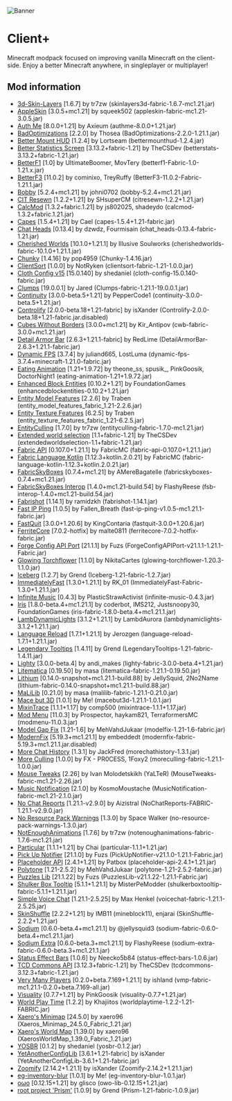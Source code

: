 ![Banner](https://github.com/Thijzert123/client-plus/blob/main/images/banner.png?raw=true)
# Client+
Minecraft modpack focused on improving vanilla Minecraft on the client-side. Enjoy a better Minecraft anywhere, in singleplayer or multiplayer!

## Mod information
- [3d\-Skin\-Layers](https://modrinth.com/mod/zV5r3pPn) [1\.6\.7] by tr7zw (skinlayers3d\-fabric\-1\.6\.7\-mc1\.21\.jar)
- [AppleSkin](https://modrinth.com/mod/EsAfCjCV) [3\.0\.5\+mc1\.21] by squeek502 (appleskin\-fabric\-mc1\.21\-3\.0\.5\.jar)
- [Auth Me](https://modrinth.com/mod/yjgIrBjZ) [8\.0\.0\+1\.21] by Axieum (authme\-8\.0\.0\+1\.21\.jar)
- [BadOptimizations](https://modrinth.com/mod/g96Z4WVZ) [2\.2\.0] by Thosea (BadOptimizations\-2\.2\.0\-1\.21\.1\.jar)
- [Better Mount HUD](https://modrinth.com/mod/kqJFAPU9) [1\.2\.4] by Lortseam (bettermounthud\-1\.2\.4\.jar)
- [Better Statistics Screen](https://modrinth.com/mod/n6PXGAoM) [3\.13\.2\+fabric\-1\.21] by TheCSDev (betterstats\-3\.13\.2\+fabric\-1\.21\.jar)
- [BetterF1](https://modrinth.com/mod/2JIeCmxb) [1\.0] by UltimateBoomer, MovTery (betterf1\-Fabric\-1\.0\-1\.21\.x\.jar)
- [BetterF3](https://modrinth.com/mod/8shC1gFX) [11\.0\.2] by cominixo, TreyRuffy (BetterF3\-11\.0\.2\-Fabric\-1\.21\.1\.jar)
- [Bobby](https://modrinth.com/mod/M08ruV16) [5\.2\.4\+mc1\.21] by johni0702 (bobby\-5\.2\.4\+mc1\.21\.jar)
- [CIT Resewn](https://modrinth.com/mod/otVJckYQ) [1\.2\.2\+1\.21] by SHsuperCM (citresewn\-1\.2\.2\+1\.21\.jar)
- [CalcMod](https://modrinth.com/mod/XoHTb2Ap) [1\.3\.2\+fabric\.1\.21] by js802025, shadeydo (calcmod\-1\.3\.2\+fabric\.1\.21\.jar)
- [Capes](https://modrinth.com/mod/89Wsn8GD) [1\.5\.4\+1\.21] by Cael (capes\-1\.5\.4\+1\.21\-fabric\.jar)
- [Chat Heads](https://modrinth.com/mod/Wb5oqrBJ) [0\.13\.4] by dzwdz, Fourmisain (chat\_heads\-0\.13\.4\-fabric\-1\.21\.jar)
- [Cherished Worlds](https://modrinth.com/mod/3azQ6p0W) [10\.1\.0\+1\.21\.1] by Illusive Soulworks (cherishedworlds\-fabric\-10\.1\.0\+1\.21\.1\.jar)
- [Chunky](https://modrinth.com/mod/fALzjamp) [1\.4\.16] by pop4959 (Chunky\-1\.4\.16\.jar)
- [ClientSort](https://modrinth.com/mod/K0AkAin6) [1\.0\.0] by NotRyken (clientsort\-fabric\-1\.21\-1\.0\.0\.jar)
- [Cloth Config v15](https://modrinth.com/mod/9s6osm5g) [15\.0\.140] by shedaniel (cloth\-config\-15\.0\.140\-fabric\.jar)
- [Clumps](https://modrinth.com/mod/Wnxd13zP) [19\.0\.0\.1] by Jared (Clumps\-fabric\-1\.21\.1\-19\.0\.0\.1\.jar)
- [Continuity](https://modrinth.com/mod/1IjD5062) [3\.0\.0\-beta\.5\+1\.21] by PepperCode1 (continuity\-3\.0\.0\-beta\.5\+1\.21\.jar)
- [Controlify](https://modrinth.com/mod/DOUdJVEm) [2\.0\.0\-beta\.18\+1\.21\-fabric] by isXander (Controlify\-2\.0\.0\-beta\.18\+1\.21\-fabric\.jar\.disabled)
- [Cubes Without Borders](https://modrinth.com/mod/ETlrkaYF) [3\.0\.0\+mc1\.21] by Kir\_Antipov (cwb\-fabric\-3\.0\.0\+mc1\.21\.jar)
- [Detail Armor Bar](https://modrinth.com/mod/hAt6ty93) [2\.6\.3\+1\.21\.1\-fabric] by RedLime (DetailArmorBar\-2\.6\.3\+1\.21\.1\-fabric\.jar)
- [Dynamic FPS](https://modrinth.com/mod/LQ3K71Q1) [3\.7\.4] by juliand665, LostLuma (dynamic\-fps\-3\.7\.4\+minecraft\-1\.21\.0\-fabric\.jar)
- [Eating Animation](https://modrinth.com/mod/rUgZvGzi) [1\.21\+1\.9\.72] by theone\_ss, spusik\_, PinkGoosik, DoctorNight1 (eating\-animation\-1\.21\+1\.9\.72\.jar)
- [Enhanced Block Entities](https://modrinth.com/mod/OVuFYfre) [0\.10\.2\+1\.21] by FoundationGames (enhancedblockentities\-0\.10\.2\+1\.21\.jar)
- [Entity Model Features](https://modrinth.com/mod/4I1XuqiY) [2\.2\.6] by Traben (entity\_model\_features\_fabric\_1\.21\-2\.2\.6\.jar)
- [Entity Texture Features](https://modrinth.com/mod/BVzZfTc1) [6\.2\.5] by Traben (entity\_texture\_features\_fabric\_1\.21\-6\.2\.5\.jar)
- [EntityCulling](https://modrinth.com/mod/NNAgCjsB) [1\.7\.0] by tr7zw (entityculling\-fabric\-1\.7\.0\-mc1\.21\.jar)
- [Extended world selection](https://modrinth.com/mod/hejbH2cH) [1\.1\+fabric\-1\.21] by TheCSDev (extendedworldselection\-1\.1\+fabric\-1\.21\.jar)
- [Fabric API](https://modrinth.com/mod/P7dR8mSH) [0\.107\.0\+1\.21\.1] by FabricMC (fabric\-api\-0\.107\.0\+1\.21\.1\.jar)
- [Fabric Language Kotlin](https://modrinth.com/mod/Ha28R6CL) [1\.12\.3\+kotlin\.2\.0\.21] by FabricMC (fabric\-language\-kotlin\-1\.12\.3\+kotlin\.2\.0\.21\.jar)
- [FabricSkyBoxes](https://modrinth.com/mod/YBz7DOs8) [0\.7\.4\+mc1\.21] by AMereBagatelle (fabricskyboxes\-0\.7\.4\+mc1\.21\.jar)
- [FabricSkyBoxes Interop](https://modrinth.com/mod/HpdHOPOp) [1\.4\.0\+mc1\.21\-build\.54] by FlashyReese (fsb\-interop\-1\.4\.0\+mc1\.21\-build\.54\.jar)
- [Fabrishot](https://modrinth.com/mod/3qsfQtE9) [1\.14\.1] by ramidzkh (fabrishot\-1\.14\.1\.jar)
- [Fast IP Ping](https://modrinth.com/mod/9mtu0sUO) [1\.0\.5] by Fallen\_Breath (fast\-ip\-ping\-v1\.0\.5\-mc1\.21\.1\-fabric\.jar)
- [FastQuit](https://modrinth.com/mod/x1hIzbuY) [3\.0\.0\+1\.20\.6] by KingContaria (fastquit\-3\.0\.0\+1\.20\.6\.jar)
- [FerriteCore](https://modrinth.com/mod/uXXizFIs) [7\.0\.2\-hotfix] by malte0811 (ferritecore\-7\.0\.2\-hotfix\-fabric\.jar)
- [Forge Config API Port](https://modrinth.com/mod/ohNO6lps) [21\.1\.1] by Fuzs (ForgeConfigAPIPort\-v21\.1\.1\-1\.21\.1\-Fabric\.jar)
- [Glowing Torchflower](https://modrinth.com/mod/1S4LxcvL) [1\.1\.0] by NikitaCartes (glowing\-torchflower\-1\.20\.3\-1\.1\.0\.jar)
- [Iceberg](https://modrinth.com/mod/5faXoLqX) [1\.2\.7] by Grend (Iceberg\-1\.21\-fabric\-1\.2\.7\.jar)
- [ImmediatelyFast](https://modrinth.com/mod/5ZwdcRci) [1\.3\.0\+1\.21\.1] by RK\_01 (ImmediatelyFast\-Fabric\-1\.3\.0\+1\.21\.1\.jar)
- [Infinite Music](https://modrinth.com/mod/OJLdOa8k) [0\.4\.3] by PlasticStrawActivist (infinite\-music\-0\.4\.3\.jar)
- [Iris](https://modrinth.com/mod/YL57xq9U) [1\.8\.0\-beta\.4\+mc1\.21\.1] by coderbot, IMS212, Justsnoopy30, FoundationGames (iris\-fabric\-1\.8\.0\-beta\.4\+mc1\.21\.1\.jar)
- [LambDynamicLights](https://modrinth.com/mod/yBW8D80W) [3\.1\.2\+1\.21\.1] by LambdAurora (lambdynamiclights\-3\.1\.2\+1\.21\.1\.jar)
- [Language Reload](https://modrinth.com/mod/uLbm7CG6) [1\.7\.1\+1\.21\.1] by Jerozgen (language\-reload\-1\.7\.1\+1\.21\.1\.jar)
- [Legendary Tooltips](https://modrinth.com/mod/atHH8NyV) [1\.4\.11] by Grend (LegendaryTooltips\-1\.21\-fabric\-1\.4\.11\.jar)
- [Lighty](https://modrinth.com/mod/yjvKidNM) [3\.0\.0\-beta\.4] by andi\_makes (lighty\-fabric\-3\.0\.0\-beta\.4\+1\.21\.jar)
- [Litematica](https://modrinth.com/mod/bEpr0Arc) [0\.19\.50] by masa (litematica\-fabric\-1\.21\.1\-0\.19\.50\.jar)
- [Lithium](https://modrinth.com/mod/gvQqBUqZ) [0\.14\.0\-snapshot\+mc1\.21\.1\-build\.88] by JellySquid, 2No2Name (lithium\-fabric\-0\.14\.0\-snapshot\+mc1\.21\.1\-build\.88\.jar)
- [MaLiLib](https://modrinth.com/mod/GcWjdA9I) [0\.21\.0] by masa (malilib\-fabric\-1\.21\.1\-0\.21\.0\.jar)
- [Mace but 3D](https://modrinth.com/mod/6LzngQIs) [1\.0\.1] by Me\! (macebut3d\-1\.21\.1\-1\.0\.1\.jar)
- [MixinTrace](https://modrinth.com/mod/sGmHWmeL) [1\.1\.1\+1\.17] by comp500 (mixintrace\-1\.1\.1\+1\.17\.jar)
- [Mod Menu](https://modrinth.com/mod/mOgUt4GM) [11\.0\.3] by Prospector, haykam821, TerraformersMC (modmenu\-11\.0\.3\.jar)
- [Model Gap Fix](https://modrinth.com/mod/QdG47OkI) [1\.21\-1\.6] by MehVahdJukaar (modelfix\-1\.21\-1\.6\-fabric\.jar)
- [ModernFix](https://modrinth.com/mod/nmDcB62a) [5\.19\.3\+mc1\.21\.1] by embeddedt (modernfix\-fabric\-5\.19\.3\+mc1\.21\.1\.jar\.disabled)
- [More Chat History](https://modrinth.com/mod/8qkXwOnk) [1\.3\.1] by JackFred (morechathistory\-1\.3\.1\.jar)
- [More Culling](https://modrinth.com/mod/51shyZVL) [1\.0\.0] by FX \- PR0CESS, 1Foxy2 (moreculling\-fabric\-1\.21\.1\-1\.0\.0\.jar)
- [Mouse Tweaks](https://modrinth.com/mod/aC3cM3Vq) [2\.26] by Ivan Molodetskikh \(YaLTeR\) (MouseTweaks\-fabric\-mc1\.21\-2\.26\.jar)
- [Music Notification](https://modrinth.com/mod/A4YQgwzz) [2\.1\.0] by KosmoMoustache (MusicNotification\-fabric\-mc1\.21\-2\.1\.0\.jar)
- [No Chat Reports](https://modrinth.com/mod/qQyHxfxd) [1\.21\.1\-v2\.9\.0] by Aizistral (NoChatReports\-FABRIC\-1\.21\.1\-v2\.9\.0\.jar)
- [No Resource Pack Warnings](https://modrinth.com/mod/6xKUDQcB) [1\.3\.0] by Space Walker (no\-resource\-pack\-warnings\-1\.3\.0\.jar)
- [NotEnoughAnimations](https://modrinth.com/mod/MPCX6s5C) [1\.7\.6] by tr7zw (notenoughanimations\-fabric\-1\.7\.6\-mc1\.21\.jar)
- [Particular](https://modrinth.com/mod/B1CcCd9h) [1\.1\.1\+1\.21] by Chai (particular\-1\.1\.1\+1\.21\.jar)
- [Pick Up Notifier](https://modrinth.com/mod/ZX66K16c) [21\.1\.0] by Fuzs (PickUpNotifier\-v21\.1\.0\-1\.21\.1\-Fabric\.jar)
- [Placeholder API](https://modrinth.com/mod/eXts2L7r) [2\.4\.1\+1\.21] by Patbox (placeholder\-api\-2\.4\.1\+1\.21\.jar)
- [Polytone](https://modrinth.com/mod/3qAYkBMB) [1\.21\-2\.5\.2] by MehVahdJukaar (polytone\-1\.21\-2\.5\.2\-fabric\.jar)
- [Puzzles Lib](https://modrinth.com/mod/QAGBst4M) [21\.1\.22] by Fuzs (PuzzlesLib\-v21\.1\.22\-1\.21\.1\-Fabric\.jar)
- [Shulker Box Tooltip](https://modrinth.com/mod/2M01OLQq) [5\.1\.1\+1\.21\.1] by MisterPeModder (shulkerboxtooltip\-fabric\-5\.1\.1\+1\.21\.1\.jar)
- [Simple Voice Chat](https://modrinth.com/mod/9eGKb6K1) [1\.21\.1\-2\.5\.25] by Max Henkel (voicechat\-fabric\-1\.21\.1\-2\.5\.25\.jar)
- [SkinShuffle](https://modrinth.com/mod/3s19I5jr) [2\.2\.2\+1\.21] by IMB11 \(mineblock11\), enjarai (SkinShuffle\-2\.2\.2\+1\.21\.jar)
- [Sodium](https://modrinth.com/mod/AANobbMI) [0\.6\.0\-beta\.4\+mc1\.21\.1] by @jellysquid3 (sodium\-fabric\-0\.6\.0\-beta\.4\+mc1\.21\.1\.jar)
- [Sodium Extra](https://modrinth.com/mod/PtjYWJkn) [0\.6\.0\-beta\.3\+mc1\.21\.1] by FlashyReese (sodium\-extra\-fabric\-0\.6\.0\-beta\.3\+mc1\.21\.1\.jar)
- [Status Effect Bars](https://modrinth.com/mod/x02cBj9Y) [1\.0\.6] by Neecko5b84 (status\-effect\-bars\-1\.0\.6\.jar)
- [TCD Commons API](https://modrinth.com/mod/Eldc1g37) [3\.12\.3\+fabric\-1\.21] by TheCSDev (tcdcommons\-3\.12\.3\+fabric\-1\.21\.jar)
- [Very Many Players](https://modrinth.com/mod/wnEe9KBa) [0\.2\.0\+beta\.7\.169\+1\.21\.1] by ishland (vmp\-fabric\-mc1\.21\.1\-0\.2\.0\+beta\.7\.169\-all\.jar)
- [Visuality](https://modrinth.com/mod/rI0hvYcd) [0\.7\.7\+1\.21] by PinkGoosik (visuality\-0\.7\.7\+1\.21\.jar)
- [World Play Time](https://modrinth.com/mod/YkKeggdl) [1\.2\.2] by Khajiitos (worldplaytime\-1\.2\.2\-1\.21\-FABRIC\.jar)
- [Xaero's Minimap](https://modrinth.com/mod/1bokaNcj) [24\.5\.0] by xaero96 (Xaeros\_Minimap\_24\.5\.0\_Fabric\_1\.21\.jar)
- [Xaero's World Map](https://modrinth.com/mod/NcUtCpym) [1\.39\.0] by xaero96 (XaerosWorldMap\_1\.39\.0\_Fabric\_1\.21\.jar)
- [YOSBR](https://modrinth.com/mod/WwbubTsV) [0\.1\.2] by shedaniel (yosbr\-0\.1\.2\.jar)
- [YetAnotherConfigLib](https://modrinth.com/mod/1eAoo2KR) [3\.6\.1\+1\.21\-fabric] by isXander (YetAnotherConfigLib\-3\.6\.1\+1\.21\-fabric\.jar)
- [Zoomify](https://modrinth.com/mod/w7ThoJFB) [2\.14\.2\+1\.21\.1] by isXander (Zoomify\-2\.14\.2\+1\.21\.1\.jar)
- [eg\-inventory\-blur](https://modrinth.com/mod/lTS6nyFs) [1\.0\.1] by Me\! (eg\-inventory\-blur\-1\.0\.1\.jar)
- [oωo](https://modrinth.com/mod/ccKDOlHs) [0\.12\.15\+1\.21] by glisco (owo\-lib\-0\.12\.15\+1\.21\.jar)
- [root project 'Prism'](https://modrinth.com/mod/1OE8wbN0) [1\.0\.9] by Grend (Prism\-1\.21\-fabric\-1\.0\.9\.jar)
